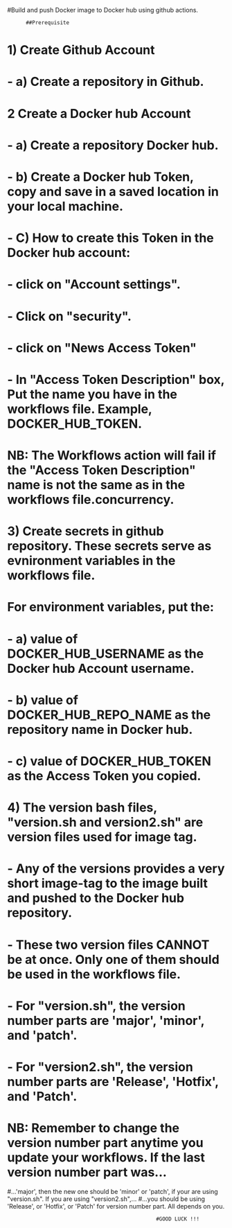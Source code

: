 #Build and push Docker image to Docker hub using github actions.

          ##Prerequisite
# 1) Create Github Account
# - a) Create  a repository in Github.
# 2 Create a Docker hub Account
# - a) Create a repository Docker hub.
# - b) Create a Docker hub Token, copy and save in a saved location in your local machine. 
# - C) How to create this Token in the Docker hub account:
#   - click on "Account settings".
#   - Click on "security". 
#   - click on "News Access Token"
#   - In "Access Token Description" box, Put the name you have in the workflows file. Example, DOCKER_HUB_TOKEN. 

# NB: The Workflows action will fail if the "Access Token Description" name is not the same as in the workflows file.concurrency. 

# 3) Create secrets in github repository. These secrets serve as evnironment variables in the workflows file. 
#   For environment variables, put the:
# - a) value of DOCKER_HUB_USERNAME as the Docker hub Account username.
# - b) value of DOCKER_HUB_REPO_NAME as the repository name in Docker hub. 
# - c) value of DOCKER_HUB_TOKEN as the Access Token you copied. 

# 4) The version bash files, "version.sh and version2.sh" are version files used for image tag. 
# - Any of the versions provides a very short image-tag to the image built and pushed to the Docker hub repository. 
# - These two version files CANNOT be at once. Only one of them should be used in the workflows file.
# - For "version.sh", the version number parts are 'major', 'minor', and 'patch'.
# - For "version2.sh", the version number parts are 'Release', 'Hotfix', and 'Patch'.

# NB: Remember to change the version number part anytime you update your workflows. If the last version number part was...
#...'major', then the new one should be 'minor' or 'patch', if your are using "version.sh". If you are using "version2.sh",...
#...you should be using 'Release', or 'Hotfix', or 'Patch' for version number part. All depends on you.

                                                    #GOOD LUCK !!!
